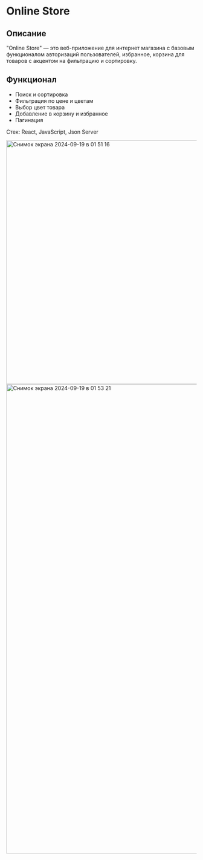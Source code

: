 # Online Store

## Описание
"Online Store" — это веб-приложение для интернет магазина с базовым функционалом авторизаций пользователей, избранное, корзина для товаров с акцентом на фильтрацию и сортировку. 

## Функционал
- Поиск и сортировка
- Фильтрация по цене и цветам
- Выбор цвет товара
- Добавление в корзину и избранное
- Пагинация

Стек: React, JavaScript, Json Server


<img width="645" alt="Снимок экрана 2024-09-19 в 01 51 16" src="https://github.com/user-attachments/assets/cbcc2f0c-0b0a-4e98-b1b1-ed51c69a3881">

<img width="1242" alt="Снимок экрана 2024-09-19 в 01 53 21" src="https://github.com/user-attachments/assets/e5039d59-027d-40eb-a1e0-2fe8b0c1e473">
